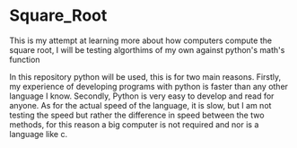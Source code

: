 # Square_Root
This is my attempt at learning more about how computers compute the square root, I will be testing algorthims of my own against python's math's function

In this repository python will be used, this is for two main reasons. Firstly, my experience of developing programs with python is faster than any other language I know. Secondly, Python is very easy to develop and read for anyone. As for the actual speed of the language, it is slow, but I am not testing the speed but rather the difference in speed between the two methods, for this reason a big computer is not required and nor is a language like c.
